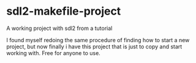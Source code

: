 # sdl2-makefile-project
A working project with sdl2 from a tutorial

I found myself redoing the same procedure of finding how to start a new project, but now finally i have this project that is just to copy and start working with. Free for anyone to use.
